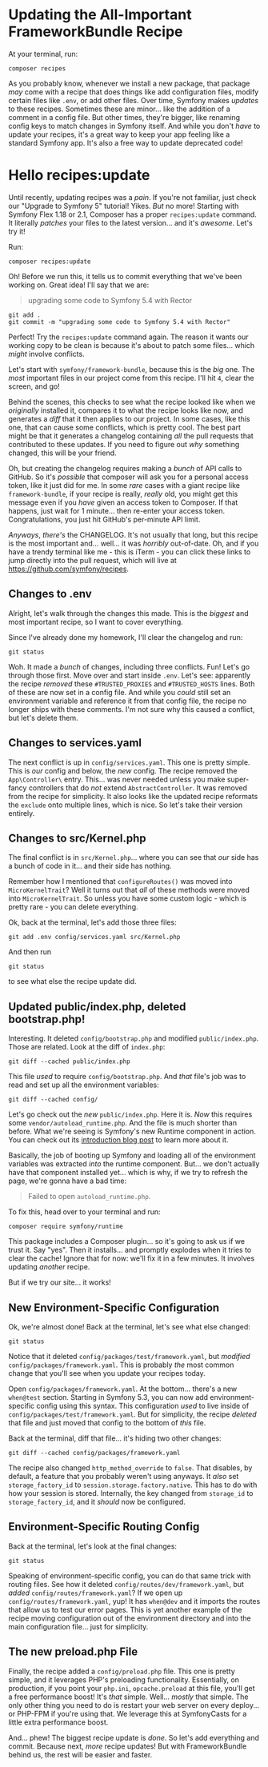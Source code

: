 # Updating the All-Important FrameworkBundle Recipe

At your terminal, run:

```terminal
composer recipes
```

As you probably know, whenever we install a new package, that package *may*
come with a recipe that does things like add configuration files, modify certain
files like `.env`, or add other files. Over time, Symfony makes *updates* to
these recipes. Sometimes these are minor... like the addition of a comment in a
config file. But other times, they're bigger, like renaming config keys to match
changes in Symfony itself. And while you don't *have* to update your recipes,
it's a great way to keep your app feeling like a standard Symfony app. It's also
a free way to update deprecated code!

# Hello recipes:update

Until recently, updating recipes was a *pain*. If you're not familiar, just check
our "Upgrade to Symfony 5" tutorial! Yikes. *But* no more! Starting with Symfony
Flex 1.18 or 2.1, Composer has a proper `recipes:update` command. It literally
*patches* your files to the latest version... and it's *awesome*. Let's try it!

Run:

```terminal
composer recipes:update
```

Oh! Before we run this, it tells us to commit everything that we've been working on.
Great idea! I'll say that we are:

> upgrading some code to Symfony 5.4 with Rector

```terminal-silent
git add .
git commit -m "upgrading some code to Symfony 5.4 with Rector"
```

Perfect! Try the `recipes:update` command again. The reason it wants our
working copy to be clean is because it's about to patch some files... which
*might* involve conflicts.

Let's start with `symfony/framework-bundle`, because this is the *big* one. The
*most* important files in our project come from this recipe. I'll hit `4`, clear
the screen, and go!

Behind the scenes, this checks to see what the recipe looked like when we *originally*
installed it, compares it to what the recipe looks like now, and generates a *diff*
that it then applies to our project. In some cases, like this one, that can cause
some conflicts, which is pretty cool. The best part might be that it generates a
changelog containing *all* the pull requests that contributed to these updates.
If you need to figure out *why* something changed, this will be your friend.

Oh, but creating the changelog requires making a *bunch* of API calls to GitHub.
So it's *possible* that composer will ask you for a personal access token, like
it just did for me. In some *rare* cases with a giant recipe like `framework-bundle`,
if your recipe is really, *really* old, you might get this message even if you *have*
given an access token to Composer. If that happens, just wait for 1 minute... then
re-enter your access token. Congratulations, you just hit GitHub's per-minute API
limit.

*Anyways*, *there's* the CHANGELOG. It's not usually that long, but this recipe
is the most important and... well... it was *horribly* out-of-date. Oh, and if
you have a trendy terminal like me - this is iTerm - you can click these
links to jump directly into the pull request, which will live at
https://github.com/symfony/recipes.

## Changes to .env

Alright, let's walk through the changes this made. This is the *biggest* and most
important recipe, so I want to cover everything.

Since I've already done my homework, I'll clear the changelog and run:

```terminal
git status
```

Woh. It made a *bunch* of changes, including three conflicts. Fun! Let's go
through those first. Move over and start inside `.env`. Let's see: apparently the
recipe *removed* these `#TRUSTED_PROXIES` and `#TRUSTED_HOSTS` lines. Both of
these are now set in a config file. And while you *could* still set an
environment variable and reference it from that config file, the recipe no longer
ships with these comments. I'm not sure why this caused a conflict, but let's
delete them.

## Changes to services.yaml

The next conflict is up in `config/services.yaml`. This one is pretty simple. This
is *our* config and below, the *new* config. The recipe removed the `App\Controller\`
entry. This... was never needed unless you make super-fancy controllers that
do *not* extend `AbstractController`. It was removed from the recipe for simplicity.
It also looks like the updated recipe reformats the `exclude` onto multiple lines,
which is nice. So let's take their version entirely.

## Changes to src/Kernel.php

The final conflict is in `src/Kernel.php`... where you can see that *our* side has
a bunch of code in it... and their side has nothing.

Remember how I mentioned that `configureRoutes()` was moved into `MicroKernelTrait`?
Well it turns out that *all* of these methods were moved into `MicroKernelTrait`. So
unless you have some custom logic - which is pretty rare - you can delete everything.

Ok, back at the terminal, let's add those three files:

```terminal-silent
git add .env config/services.yaml src/Kernel.php
```

And then run

```terminal
git status
```

to see what else the recipe update did.

## Updated public/index.php, deleted bootstrap.php!

Interesting. It deleted `config/bootstrap.php` and modified `public/index.php`.
Those are related. Look at the diff of `index.php`:

```terminal-silent
git diff --cached public/index.php
```

This file *used* to require `config/bootstrap.php`. And *that* file's job was
to read and set up all the environment variables:

```terminal-silent
git diff --cached config/
```

Let's go check out the *new* `public/index.php`. Here it is. *Now* this requires
some `vendor/autoload_runtime.php`. And the file is much shorter than before.
What we're seeing is Symfony's new Runtime component in action. You can check out
its
[introduction blog post](https://symfony.com/blog/new-in-symfony-5-3-runtime-component)
to learn more about it.

Basically, the job of booting up Symfony and loading all of the environment variables
was extracted *into* the runtime component. But... we don't actually have that
component installed yet... which is why, if we try to refresh the page, we're
gonna have a bad time:

> Failed to open `autoload_runtime.php`.

To fix this, head over to your terminal and run:

```terminal
composer require symfony/runtime
```

This package includes a Composer plugin... so it's going to ask us if we trust it.
Say "yes". Then it installs... and promptly explodes when it tries to clear the
cache! Ignore that for now: we'll fix it in a few minutes. It involves updating
*another* recipe.

But if we try our site... it works!

## New Environment-Specific Configuration

Ok, we're almost done! Back at the terminal, let's see what else changed:

```terminal-silent
git status
```

Notice that it deleted `config/packages/test/framework.yaml`, but *modified*
`config/packages/framework.yaml`. This is probably *the* most common change that
you'll see when you update your recipes today.

Open `config/packages/framework.yaml`. At the bottom... there's a new `when@test`
section. Starting in Symfony 5.3, you can now add environment-specific config using
this syntax. This configuration *used* to live inside of
`config/packages/test/framework.yaml`. But for simplicity, the recipe *deleted* that
file and just moved that config to the bottom of *this* file.

Back at the terminal, diff that file... it's hiding two other changes:

```terminal-silent
git diff --cached config/packages/framework.yaml
```

The recipe also changed `http_method_override` to `false`. That disables, by default,
a feature that you probably weren't using anyways. It *also* set
`storage_factory_id` to `session.storage.factory.native`. This has to do with how
your session is stored. Internally, the key changed from `storage_id` to
`storage_factory_id`, and it *should* now be configured.

## Environment-Specific Routing Config

Back at the terminal, let's look at the final changes:

```terminal-silent
git status
```

Speaking of environment-specific config, you can do that same trick with routing
files. See how it deleted `config/routes/dev/framework.yaml`, but *added*
`config/routes/framework.yaml`? If we open up `config/routes/framework.yaml`, yup!
It has `when@dev` and it imports the routes that allow us to test our error pages.
This is yet another example of the recipe moving configuration out of the
environment directory and into the main configuration file... just for simplicity.

## The new preload.php File

Finally, the recipe added a `config/preload.php` file. This one is pretty simple,
and it leverages PHP's preloading functionality. Essentially, on production, if you
point your `php.ini`, `opcache.preload` at this file, you'll get a free performance
boost! It's *that* simple. Well... *mostly* that simple. The only other thing you
need to do is restart your web server on every deploy... or PHP-FPM if you're
using that. We leverage this at SymfonyCasts for a little extra performance boost.

And... phew! The biggest recipe update is *done*. So let's add everything and
commit. Because next, *more* recipe updates! But with FrameworkBundle behind us,
the rest will be easier and faster.

